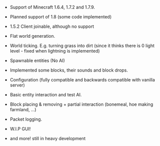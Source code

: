 * Support of Minecraft 1.6.4, 1.7.2 and 1.7.9.
* Planned support of 1.8 (some code implemented)
* 1.5.2 Client joinable, although no support

* Flat world generation.
* World ticking. E.g. turning grass into dirt (since it thinks there is 0 light level - fixed when lightning is implemented)
* Spawnable entities (No AI)
* Implemented some blocks, their sounds and block drops.
* Configuration (fully compatible and backwards compatible with vanilla server)
* Basic entity interaction and test AI.
* Block placing & removing + partial interaction (bonemeal, hoe making farmland, ...)
* Packet logging.
* W.I.P GUI!
* and more! still in heavy development
